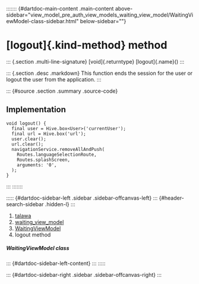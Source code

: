 ::::::: {#dartdoc-main-content .main-content above-sidebar="view_model_pre_auth_view_models_waiting_view_model/WaitingViewModel-class-sidebar.html" below-sidebar=""}
<div>

# [logout]{.kind-method} method

</div>

::: {.section .multi-line-signature}
[void]{.returntype} [logout]{.name}()
:::

::: {.section .desc .markdown}
This function ends the session for the user or logout the user from the
application.
:::

::: {#source .section .summary .source-code}
## Implementation

``` language-dart
void logout() {
  final user = Hive.box<User>('currentUser');
  final url = Hive.box('url');
  user.clear();
  url.clear();
  navigationService.removeAllAndPush(
    Routes.languageSelectionRoute,
    Routes.splashScreen,
    arguments: '0',
  );
}
```
:::
:::::::

::::: {#dartdoc-sidebar-left .sidebar .sidebar-offcanvas-left}
::: {#header-search-sidebar .hidden-l}
:::

1.  [talawa](../../index.html)
2.  [waiting_view_model](../../view_model_pre_auth_view_models_waiting_view_model/)
3.  [WaitingViewModel](../../view_model_pre_auth_view_models_waiting_view_model/WaitingViewModel-class.html)
4.  logout method

##### WaitingViewModel class

::: {#dartdoc-sidebar-left-content}
:::
:::::

::: {#dartdoc-sidebar-right .sidebar .sidebar-offcanvas-right}
:::
